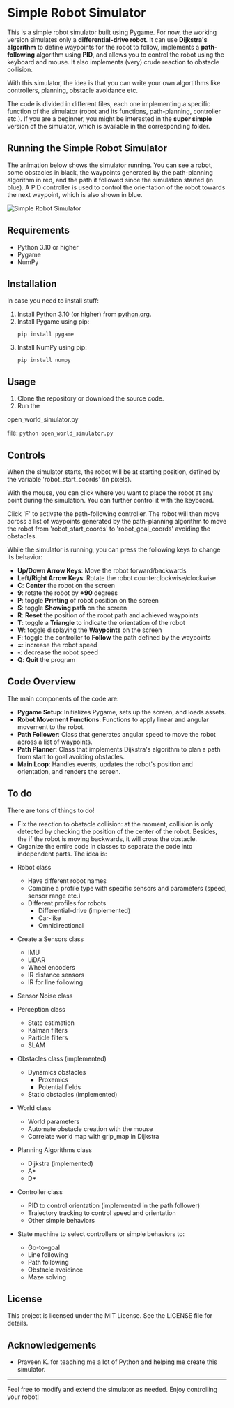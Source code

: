 # Simple Robot Simulator

This is a simple robot simulator built using Pygame. For now, the working version simulates only a **differential-drive robot**. It can use **Dijkstra's algorithm** to define waypoints for the robot to follow, implements a **path-following** algorithm using **PID**, and allows you to control the robot using the keyboard and mouse. It also implements (very) crude reaction to obstacle collision. 

With this simulator, the idea is that you can write your own algortithms like controllers, planning, obstacle avoidance etc. 

The code is divided in different files, each one implementing a specific function of the simulator (robot and its functions, path-planning, controller etc.). If you are a beginner, you might be interested in the **super simple** version of the simulator, which is available in the corresponding folder.

## Running the Simple Robot Simulator

The animation below shows the simulator running. You can see a robot, some obstacles in black, the waypoints generated by the path-planning algorithm in red, and the path it followed since the simulation started (in blue). A PID controller is used to control the orientation of the robot towards the next waypoint, which is also shown in blue.

![Simple Robot Simulator](SimRobSim_path-planning-following.gif)

## Requirements

- Python 3.10 or higher
- Pygame
- NumPy

## Installation

In case you need to install stuff:

1. Install Python 3.10 (or higher) from [python.org](https://www.python.org/).
2. Install Pygame using pip:
    ```
    pip install pygame
    ```
3. Install NumPy using pip:
    ```
    pip install numpy
    ```

## Usage

1. Clone the repository or download the source code.
2. Run the 

open_world_simulator.py

 file:
    ```
    python open_world_simulator.py
    ```

## Controls

When the simulator starts, the robot will be at starting position, defined by the variable 'robot_start_coords' (in pixels). 

With the mouse, you can click where you want to place the robot at any point during the simulation. You can further control it with the keyboard.

Click 'F' to activate the path-following controller. The robot will then move across a list of waypoints generated by the path-planning algorithm to move the robot from 'robot_start_coords' to 'robot_goal_coords' avoiding the obstacles.

While the simulator is running, you can press the following keys to change its behavior:

- **Up/Down Arrow Keys**: Move the robot forward/backwards
- **Left/Right Arrow Keys**: Rotate the robot counterclockwise/clockwise
- **C**: **Center** the robot on the screen
- **9**: rotate the robot by **+90** degrees
- **P**: toggle **Printing** of robot position on the screen
- **S**: toggle **Showing path** on the screen
- **R**: **Reset** the position of the robot path and achieved waypoints
- **T**: toggle a **Triangle** to indicate the orientation of the robot
- **W**: toggle displaying the **Waypoints** on the screen
- **F**: toggle the controller to **Follow** the path defined by the waypoints
- **=**: increase the robot speed
- **-**: decrease the robot speed
- **Q**: **Quit** the program

## Code Overview

The main components of the code are:

- **Pygame Setup**: Initializes Pygame, sets up the screen, and loads assets.
- **Robot Movement Functions**: Functions to apply linear and angular movement to the robot.
- **Path Follower**: Class that generates angular speed to move the robot across a list of waypoints. 
- **Path Planner**: Class that implements Dijkstra's algorithm to plan a path from start to goal avoiding obstacles.
- **Main Loop**: Handles events, updates the robot's position and orientation, and renders the screen.

## To do

There are tons of things to do! 

- Fix the reaction to obstacle collision: at the moment, collision is only detected by checking the position of the center of the robot. Besides, the if the robot is moving backwards, it will cross the obstacle.
- Organize the entire code in classes to separate the code into independent parts. The idea is:

* Robot class
    - Have different robot names
	- Combine a profile type with specific sensors and parameters (speed, sensor range etc.)
    - Different profiles for robots 
        - Differential-drive (implemented)
        - Car-like
        - Omnidirectional

* Create a Sensors class
    - IMU
    - LiDAR
    - Wheel encoders
    - IR distance sensors
    - IR for line following
* Sensor Noise class 

* Perception class
    - State estimation 
    - Kalman filters
    - Particle filters
    - SLAM

* Obstacles class (implemented)
    - Dynamics obstacles
        - Proxemics
        - Potential fields
    - Static obstacles (implemented)

* World class
    - World parameters
    - Automate obstacle creation with the mouse
    - Correlate world map with grip_map in Dijkstra

* Planning Algorithms class
    - Dijkstra (implemented)
    - A*
    - D*

* Controller class
    - PID to control orientation (implemented in the path follower)
    - Trajectory tracking to control speed and orientation
    - Other simple behaviors

* State machine to select controllers or simple behaviors to:
    - Go-to-goal 
    - Line following
    - Path following
	- Obstacle avoidince
    - Maze solving


## License

This project is licensed under the MIT License. See the LICENSE file for details.

## Acknowledgements

- Praveen K. for teaching me a lot of Python and helping me create this simulator.

---

Feel free to modify and extend the simulator as needed. Enjoy controlling your robot!